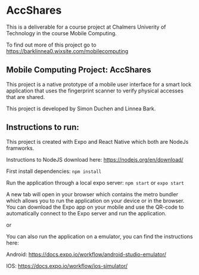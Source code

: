 # AccShares
This is a deliverable for a course project at Chalmers Univerity of Technology in the course Mobile Computing. 

To find out more of this project go to https://barklinnea0.wixsite.com/mobilecomputing
## Mobile Computing Project: AccShares
This project is a native prototype of a mobile user interface for a smart lock application that uses the fingerprint scanner to verify physical accesses that are shared.

This project is developed by Simon Duchen and Linnea Bark.
  

## Instructions to run:

This project is created with Expo and React Native which both are NodeJs framworks.

Instructions to NodeJS download here: https://nodejs.org/en/download/

First install dependencies:
`npm install`

Run the application through a local expo server: 
`npm start` or `expo start`

A new tab will open in your browser which contains the metro bundler which allows you to run the application on your device or in the browser.
You can download the Expo app on your mobile and use the QR-code to automatically connect to the Expo server and run the application.

or

You can also run the application on a emulator, you can find the instructions here: 

Android:
https://docs.expo.io/workflow/android-studio-emulator/ 

IOS:
https://docs.expo.io/workflow/ios-simulator/
